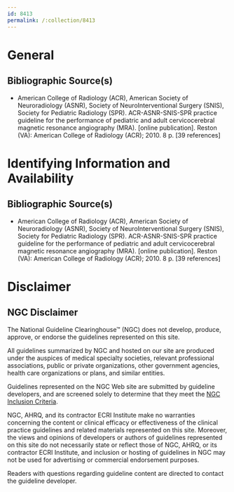 ```yaml
---
id: 8413
permalink: /:collection/8413
---
```


# General

## Bibliographic Source(s)

- American College of Radiology (ACR), American Society of Neuroradiology (ASNR), Society of NeuroInterventional Surgery (SNIS), Society for Pediatric Radiology (SPR). ACR-ASNR-SNIS-SPR practice guideline for the performance of pediatric and adult cervicocerebral magnetic resonance angiography (MRA). [online publication]. Reston (VA): American College of Radiology (ACR); 2010. 8 p. [39 references]

# Identifying Information and Availability

## Bibliographic Source(s)

- American College of Radiology (ACR), American Society of Neuroradiology (ASNR), Society of NeuroInterventional Surgery (SNIS), Society for Pediatric Radiology (SPR). ACR-ASNR-SNIS-SPR practice guideline for the performance of pediatric and adult cervicocerebral magnetic resonance angiography (MRA). [online publication]. Reston (VA): American College of Radiology (ACR); 2010. 8 p. [39 references]

# Disclaimer

## NGC Disclaimer

The National Guideline Clearinghouse™ (NGC) does not develop, produce, approve, or endorse the guidelines represented on this site.

All guidelines summarized by NGC and hosted on our site are produced under the auspices of medical specialty societies, relevant professional associations, public or private organizations, other government agencies, health care organizations or plans, and similar entities.

Guidelines represented on the NGC Web site are submitted by guideline developers, and are screened solely to determine that they meet the [NGC Inclusion Criteria](/help-and-about/summaries/inclusion-criteria).

NGC, AHRQ, and its contractor ECRI Institute make no warranties concerning the content or clinical efficacy or effectiveness of the clinical practice guidelines and related materials represented on this site. Moreover, the views and opinions of developers or authors of guidelines represented on this site do not necessarily state or reflect those of NGC, AHRQ, or its contractor ECRI Institute, and inclusion or hosting of guidelines in NGC may not be used for advertising or commercial endorsement purposes.

Readers with questions regarding guideline content are directed to contact the guideline developer.

